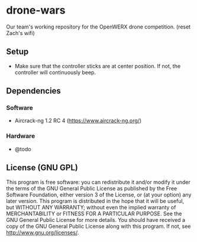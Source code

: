 # drone-wars

Our team's working repository for the OpenWERX drone competition. (reset Zach's wifi)

## Setup

* Make sure that the controller sticks are at center position. If not, the controller will continuously beep.

## Dependencies
### Software
* Aircrack-ng 1.2 RC 4 (https://www.aircrack-ng.org/)

### Hardware
* @todo

## License (GNU GPL)
This program is free software: you can redistribute it and/or modify it under the terms of the GNU General Public License as published by the Free Software Foundation, either version 3 of the License, or (at your option) any later version.
This program is distributed in the hope that it will be useful, but WITHOUT ANY WARRANTY; without even the implied warranty of MERCHANTABILITY or FITNESS FOR A PARTICULAR PURPOSE.  See the GNU General Public License for more details.
You should have received a copy of the GNU General Public License along with this program.  If not, see <http://www.gnu.org/licenses/>.
